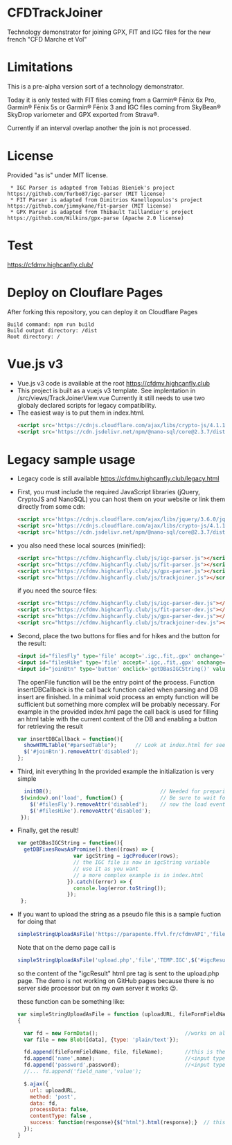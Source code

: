 # CFDTrackJoiner
Technology demonstrator for joining GPX, FIT and IGC files for the new french "CFD Marche et Vol"

# Limitations
This is a pre-alpha version sort of a technology demonstrator.

Today it is only tested with FIT files coming from a Garmin® Fēnix 6x Pro, Garmin® Fēnix 5s or Garmin® Fēnix 3 and IGC files coming from SkyBean® SkyDrop variometer and GPX exported from Strava®.

Currently if an interval overlap another the join is not processed.

# License
  Provided "as is" under MIT license.
  
     * IGC Parser is adapted from Tobias Bieniek's project https://github.com/Turbo87/igc-parser (MIT license)
     * FIT Parser is adapted from Dimitrios Kanellopoulos's project https://github.com/jimmykane/fit-parser (MIT license)
     * GPX Parser is adapted from Thibault Taillandier's project https://github.com/Wilkins/gpx-parse (Apache 2.0 license)
     
# Test
https://cfdmv.highcanfly.club/

# Deploy on Clouflare Pages
  After forking this repository, you can deploy it on Cloudflare Pages  
  ```
  Build command: npm run build
  Build output directory: /dist
  Root directory: /
  ```
# Vue.js v3
  * Vue.js v3 code is available at the root https://cfdmv.highcanfly.club
  * This project is built as a vuejs v3 template. See implentation in /src/views/TrackJoinerView.vue
  Currently it still needs to use two globaly declared scripts for legacy compatibility. 
  * The easiest way is to put them in index.html.
    ```html
    <script src='https://cdnjs.cloudflare.com/ajax/libs/crypto-js/4.1.1/crypto-js.min.js'></script>
    <script src='https://cdn.jsdelivr.net/npm/@nano-sql/core@2.3.7/dist/nano-sql.min.js'></script>
    ```

# Legacy sample usage
  * Legacy code is still available https://cfdmv.highcanfly.club/legacy.html

  * First, you must include the required JavaScript libraries (jQuery, CryptoJS and NanoSQL) you can host them on your website or link them directly from some cdn:
    ```html
    <script src='https://cdnjs.cloudflare.com/ajax/libs/jquery/3.6.0/jquery.min.js'></script>
    <script src='https://cdnjs.cloudflare.com/ajax/libs/crypto-js/4.1.1/crypto-js.min.js'></script>
    <script src='https://cdn.jsdelivr.net/npm/@nano-sql/core@2.3.7/dist/nano-sql.min.js'></script>
    ```
  * you also need these local sources (minified):
    ```html
    <script src="https://cfdmv.highcanfly.club/js/igc-parser.js"></script>
    <script src="https://cfdmv.highcanfly.club/js/fit-parser.js"></script>
    <script src="https://cfdmv.highcanfly.club/js/gpx-parser.js"></script>
    <script src="https://cfdmv.highcanfly.club/js/trackjoiner.js"></script>
    ```
    if you need the source files:
    ```html
    <script src="https://cfdmv.highcanfly.club/js/igc-parser-dev.js"></script>
    <script src="https://cfdmv.highcanfly.club/js/fit-parser-dev.js"></script>
    <script src="https://cfdmv.highcanfly.club/js/gpx-parser-dev.js"></script>
    <script src="https://cfdmv.highcanfly.club/js/trackjoiner-dev.js"></script>
    ```
  * Second, place the two buttons for flies and for hikes and the button for the result:
    ```html
    <input id="filesFly" type='file' accept='.igc,.fit,.gpx' onchange='openFile(event, trackTypes.FLY, insertDBCallback)' multiple disabled/> 
    <input id="filesHike" type='file' accept='.igc,.fit,.gpx' onchange='openFile(event,trackTypes.HIKE, insertDBCallback)' multiple disabled/>
    <input id="joinBtn" type='button' onclick='getDBasIGCString()' value="Join" disabled/>
    ```

    The openFile function will be the entry point of the process. Function insertDBCallback is the call back function called when parsing and DB insert are finished.
    In a minimal void process an empty function will be sufficient but something more complex will be probably necessary.
    For example in the provided index.hml page the call back is used for filling an html table with the current content of the DB and enabling a button for retrieving the result
    ```javascript
    var insertDBCallback = function(){
      showHTMLTable("#parsedTable");      // Look at index.html for seeing showHTMLTable
      $('#joinBtn').removeAttr('disabled');
    };
    ```

  * Third, init everything
    In the provided example the initialization is very simple
    ```javascript
      initDB();                                   // Needed for preparing the database
     $(window).on('load', function() {            // Be sure to wait for all the libraries to be loaded before allowing parsing
        $('#filesFly').removeAttr('disabled');    // now the load event was fired so the buttons can be enabled
        $('#filesHike').removeAttr('disabled');
     });
    ```

  * Finally, get the result!
    ```javascript
    var getDBasIGCString = function(){
      getDBFixesRowsAsPromise().then((rows) => {
                      var igcString = igcProducer(rows);
                      // the IGC file is now in igcString variable
                      // use it as you want
                      // a more complex example is in index.html
                    }).catch((error) => {
                      console.log(error.toString());
                    });   
     };
    ```

  * If you want to upload the string as a pseudo file this is a sample fuction for doing that
    ```javascript
    simpleStringUploadAsFile('https://parapente.ffvl.fr/cfdmvAPI','file',"TEMP.IGC",igcString,"ffvl_name","ffvl_password");
    ```
    Note that on the demo page call is
    ```javascript
    simpleStringUploadAsFile('upload.php','file','TEMP.IGC',$('#igcResult').html(),'ffvl_name','ffvl_password');
    ```

    so the content of the "igcResult" html pre tag is sent to the upload.php page. The demo is not working on GitHub pages because there is no server side processor but on my own server it works 😉.

    these function can be something like:
    ```javascript
    var simpleStringUploadAsFile = function (uploadURL, fileFormFieldName, fileName, data,name,password)
    {

      var fd = new FormData();                            //works on all modern browsers
      var file = new Blob([data], {type: 'plain/text'});

      fd.append(fileFormFieldName, file, fileName);       //this is the <input type='file' name='file'/>
      fd.append('name',name);                             //<input type='text' name='name' />
      fd.append('password',password);                     //<input type='password' name='password' />
      //... fd.append('field_name','value');

      $.ajax({
        url: uploadURL,
        method: 'post',
        data: fd,
        processData: false,
        contentType: false ,
        success: function(response){$("html").html(response);}  // this is for replacing the content of the page with the POST result
      });
    }
    ```

    
